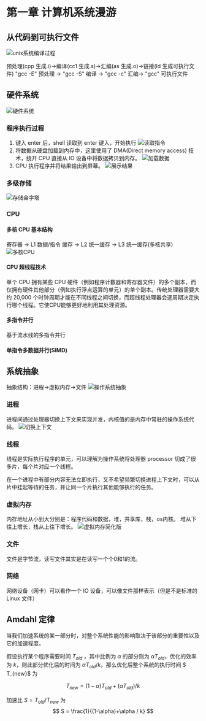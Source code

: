 # 第一章 计算机系统漫游

## 从代码到可执行文件
![unix系统编译过程](c_compiler.png)

预处理(cpp 生成.i)->编译(cc1 生成.s)->汇编(as 生成.o)->链接(ld 生成可执行文件)
"gcc -E" 预处理 -> "gcc -S" 编译 -> "gcc -c" 汇编-> "gcc" 可执行文件

## 硬件系统
![硬件系统](hardware_system.png)

### 程序执行过程
1. 键入 enter 后，shell 读取到 enter 键入，开始执行
![读取指令](reading_command.png)
2. 将数据从硬盘加载到内存中，这里使用了 DMA(Direct memory access) 技术，绕开 CPU 直接从 IO 设备中将数据拷贝到内存。
![加载数据](load_data.png)
3. CPU 执行程序并将结果输出到屏幕。
![展示结果](result_display.png)

### 多级存储

![存储金字塔](memory_hierarchy.png)

### CPU

#### 多核 CPU 基本结构
寄存器 -> L1 数据/指令 缓存 -> L2 统一缓存 -> L3 统一缓存(多核共享)
![多核CPU](multi-core_processor.png)

#### CPU 超线程技术

单个 CPU 拥有某些 CPU 硬件（例如程序计数器和寄存器文件）的多个副本，而仅拥有硬件其他部分（例如执行浮点运算的单元）的单个副本。传统处理器需要大约 20,000 个时钟周期才能在不同线程之间切换，而超线程处理器会逐周期决定执行哪个线程。它使CPU能够更好地利用其处理资源。

#### 多指令并行

基于流水线的多指令并行

#### 单指令多数据并行(SIMD)



## 系统抽象

抽象结构：进程->虚拟内存->文件
![操作系统抽象](os_abstraction.png)

### 进程
进程间通过处理器切换上下文来实现并发，内核值的是内存中常驻的操作系统代码。
![切换上下文](context_switching.png)


### 线程
线程是实际执行程序的单元，可以理解为操作系统将处理器 processor 切成了很多片，每个片对应一个线程。

在一个进程中有部分内容无法立即执行，又不希望频繁切换进程上下文时，可以从片中挂起等待的任务，并让同一个片执行其他能够执行的任务。

### 虚拟内存

内存地址从小到大分别是：程序代码和数据，堆，共享库，栈，os内核。
堆从下往上增长，栈从上往下增长。
![虚拟内存简化版](virtual_memory.png)

### 文件

文件是字节流，读写文件其实是在读写一个个0和1的流。

### 网络

网络设备（网卡）可以看作一个 IO 设备，可以像文件那样表示（但是不是标准的 Linux 文件）

## Amdahl 定律

当我们加速系统的某一部分时，对整个系统性能的影响取决于该部分的重要性以及它的加速程度。

假设执行某个程序需要时间 $T_{old}$ ，其中比例为 $\alpha$ 的部分则为 $\alpha T_{old}$，优化的效率为 $k$，则此部分优化后的时间为 $\alpha T_{old}/k$。那么优化后整个系统的执行时间 $ T_{new}$ 为 

$$
T_{new} = (1-\alpha)T_{old} + (\alpha T_{old})/k
$$

加速比 $S=T_{old}/T_{new}$ 为
$$
S = \frac{1}{(1-\alpha)+\alpha / k}
$$